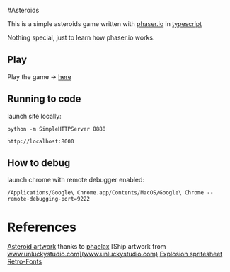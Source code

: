 #Asteroids

This is a simple asteroids game written with [phaser.io](https://phaser.io) in [typescript](http://www.typescriptlang.org/index.html)

Nothing special, just to learn how phaser.io works.

## Play
Play the game -> [here](https://telecoda.github.io/asteroids/)
## Running to code
launch site locally:

    python -m SimpleHTTPServer 8888

    http://localhost:8000

## How to debug
launch chrome with remote debugger enabled:

    /Applications/Google\ Chrome.app/Contents/MacOS/Google\ Chrome --remote-debugging-port=9222


# References

[Asteroid artwork](http://opengameart.org/sites/default/files/asteroids.zip) thanks to [phaelax](http://opengameart.org/users/phaelax)
[Ship artwork from www.unluckystudio.com](www.unluckystudio.com)
[Explosion spritesheet](http://gushh.net/blog/wp-content/uploads/2011/06/explosion_1_38_128_corrected.png)
[Retro-Fonts](https://phaser.io/examples)
